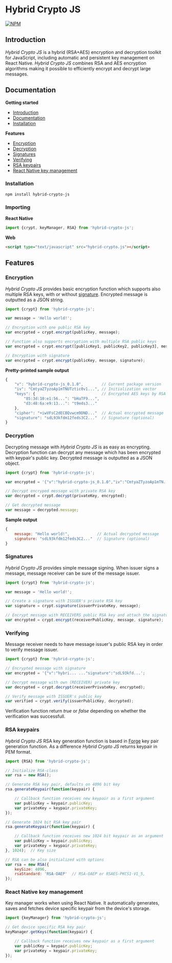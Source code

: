 # Hybrid Crypto JS

[![NPM](https://nodei.co/npm/hybrid-crypto-js.png?mini=true)](https://nodei.co/npm/hybrid-crypto-js/)

## Introduction

<a name="introduction"></a>

*Hybrid Crypto JS* is a hybrid (RSA+AES) encryption and decryption toolkit for JavaScript, including automatic and persistent key management on React Native. *Hybrid Crypto JS* combines RSA and AES encryption algorithms making it possible to efficiently encrypt and decrypt large messages.

## Documentation

<a name="documentation"></a>

**Getting started**
- [Introduction](#introduction)
- [Documentation](#documentation)
- [Installation](#installation)

**Features**
- [Encryption](#encryption)
- [Decryption](#decryption)
- [Signatures](#signatures)
- [Verifying](#verifying)
- [RSA keypairs](#rsa-keypairs)
- [React Native key management](#rn-key-management)

### Installation

<a name="installation"></a>

```
npm install hybrid-crypto-js
```

### Importing

**React Native**
```js
import {crypt, keyManager, RSA} from 'hybrid-crypto-js';
```

**Web**
```html
<script type="text/javascript" src="hybrid-crypto.js"></script>
```

## Features

### Encryption

<a name="encryption"></a>

*Hybrid Crypto JS* provides basic encryption function which supports also multiple RSA keys, with or without [signature](#signatures). Encrypted message is outputted as a JSON string.
```js
import {crypt} from 'hybrid-crypto-js';

var message = 'Hello world!';

// Encryption with one public RSA key
var encrypted = crypt.encrypt(publicKey, message);

// Function also supports encryption with multiple RSA public keys
var encrypted = crypt.encrypt([publicKey1, publicKey2, publicKey3], message);

// Encryption with signature
var encrypted = crypt.encrypt(publicKey, message, signature);
```

**Pretty-printed sample output**
```js
{
    "v": "hybrid-crypto-js_0.1.0",        // Current package version
    "iv": "CmtyaZTyzoAp1mTNUTztic0v1...", // Initialization vector
    "keys": {                             // Encrypted AES keys by RSA fingerprints
        "85:3d:10:e1:56...": "bHaTF9...",
        "d3:48:6a:e9:13...": "t9eds3..."
    },
    "cipher": "+iwVFsC2dECBQvwcm9DND..."  // Actual encrypted message
    "signature": "sdL93kfdm12feds3C2..."  // Signature (optional)
}

```

### Decryption

<a name="decryption"></a>

Decrypting message with *Hybrid Crypto JS* is as easy as encrypting. Decryption function can decrypt any message which has been encrypted with keypair's public key. Decrypted message is outputted as a JSON object.
```js
import {crypt} from 'hybrid-crypto-js';

var encrypted = '{"v":"hybrid-crypto-js_0.1.0","iv":"CmtyaZTyzoAp1mTN...';

// Decrypt encryped message with private RSA key
var decrypted = crypt.decrypt(privateKey, encrypted);

// Get decrypted message
var message = decrypted.message;
```
**Sample output**
```js
{
    message: "Hello world!",            // Actual decrypted message
    signature: "sdL93kfdm12feds3C2..."  // Signature (optional)
}
```

### Signatures

<a name="signatures"></a>

*Hybrid Crypto JS* provides simple message signing. When issuer signs a message, message receiver can be sure of the message issuer.

```js
import {crypt} from 'hybrid-crypto-js';

var message = 'Hello world!';

// Create a signature with ISSUER's private RSA key
var signature = crypt.signature(issuerPrivateKey, message);

// Encrypt message with RECEIVERS public RSA key and attach the signature
var encrypted = crypt.encrypt(receiverPublicKey, message, signature);
```

### Verifying

<a name="verifying"></a>

Message receiver needs to have message issuer's public RSA key in order to verify message issuer.

```js
import {crypt} from 'hybrid-crypto-js';

// Encrypted message with signature
var encrypted = '{"v":"hybri... ..."signature":"sdL93kfd...';

// Decrypt message with own (RECEIVER) private key
var decrypted = crypt.decrypt(receiverPrivateKey, encrypted);

// Verify message with ISSUER's public key
var verified = crypt.verify(issuerPublicKey, decrypted);
```
Verification function return *true* or *false* depending on whether the verification was successfull.

### RSA keypairs

<a name="rsa-keypairs"></a>

*Hybrid Crypto JS* RSA key generation function is based in [Forge](https://github.com/digitalbazaar/forge#rsa) key pair generation function. As a difference *Hybrid Crypto JS* returns keypair in PEM format.

```js
import {RSA} from 'hybrid-crypto-js';

// Initialize RSA-class
var rsa = new RSA();

// Generate RSA key pair, defaults on 4096 bit key
rsa.generateKeypair(function(keypair) {

    // Callback function receives new keypair as a first argument
    var publicKey = keypair.publicKey;
    var privateKey = keypair.privateKey;
});

// Generate 1024 bit RSA key pair
rsa.generateKeypair(function(keypair) {

    // Callback function receives new 1024 bit keypair as an argument
    var publicKey = keypair.publicKey;
    var privateKey = keypair.privateKey;
}, 1024);  // Key size

// RSA can be also initialized with options
var rsa = new RSA({
    keySize: 4096, 
    rsaStandard: 'RSA-OAEP'  // RSA-OAEP or RSAES-PKCS1-V1_5, 
});

```


### React Native key management

<a name="rn-key-management"></a>

Key manager works when using React Native. It automatically generates, saves and fetches device specific keypair from the device's storage.

```js
import {keyManager} from 'hybrid-crypto-js';

// Get device specific RSA key pair
keyManager.getKeys(function(keypair) {

    // Callback function receives new keypair as a first argument
    var publicKey = keypair.publicKey;
    var privateKey = keypair.privateKey;
});
```